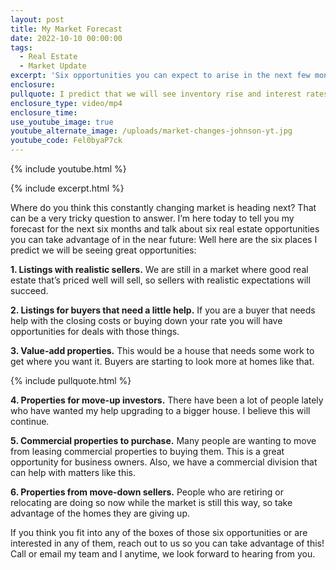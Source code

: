 ```yaml
---
layout: post
title: My Market Forecast
date: 2022-10-10 00:00:00
tags:
  - Real Estate
  - Market Update
excerpt: 'Six opportunities you can expect to arise in the next few months. '
enclosure:
pullquote: I predict that we will see inventory rise and interest rates stabilize.
enclosure_type: video/mp4
enclosure_time:
use_youtube_image: true
youtube_alternate_image: /uploads/market-changes-johnson-yt.jpg
youtube_code: Fel0byaP7ck
---
```

{% include youtube.html %}

{% include excerpt.html %}

Where do you think this constantly changing market is heading next? That can be a very tricky question to answer. I’m here today to tell you my forecast for the next six months and talk about six real estate opportunities you can take advantage of in the near future: Well here are the six places I predict we will be seeing great opportunities:&nbsp;

**1\. Listings with realistic sellers.** We are still in a market where good real estate that’s priced well will sell, so sellers with realistic expectations will succeed.&nbsp;

**2\. Listings for buyers that need a little help.** If you are a buyer that needs help with the closing costs or buying down your rate you will have opportunities for deals with those things.&nbsp;

**3\. Value-add properties.** This would be a house that needs some work to get where you want it. Buyers are starting to look more at homes like that.

{% include pullquote.html %}

**4\. Properties for move-up investors.** There have been a lot of people lately who have wanted my help upgrading to a bigger house. I believe this will continue.&nbsp;

**5\. Commercial properties to purchase.** Many people are wanting to move from leasing commercial properties to buying them. This is a great opportunity for business owners. Also, we have a commercial division that can help with matters like this.&nbsp;

**6\. Properties from move-down sellers.** People who are retiring or relocating are doing so now while the market is still this way, so take advantage of the homes they are giving up.&nbsp;

If you think you fit into any of the boxes of those six opportunities or are interested in any of them, reach out to us so you can take advantage of this\! Call or email my team and I anytime, we look forward to hearing from you.&nbsp;